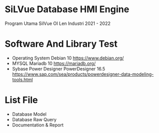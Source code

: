 # SiLVue Database HMI Engine
 
Program Utama SilVue OI Len Industri 2021 - 2022

# Software And Library Test
 - Operating System Debian 10 https://www.debian.org/
 - MYSQL Mariadb 10 https://mariadb.org/
 - Sybase Power Designer PowerDesigner 16.5 https://www.sap.com/sea/products/powerdesigner-data-modeling-tools.html

# List File
 - Database Model
 - Database Raw Query
 - Documentation & Report
